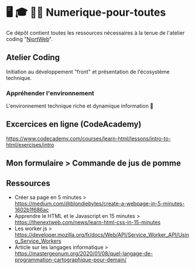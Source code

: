 # 🖥 🎓 👩‍💻 Numerique-pour-toutes
Ce dépôt contient toutes les ressources nécessaires à la tenue de l'atelier coding "[NiortWeb](https://niortweb.fr)".
## Atelier Coding
Initiation au développement "front" et présentation de l'écosystème technique.

### Appréhender l'environnement
L'environnement technique riche et dynamique information 🚀 

## Excercices en ligne (CodeAcademy)
https://www.codecademy.com/courses/learn-html/lessons/intro-to-html/exercises/intro

## Mon formulaire > Commande de jus de pomme



## Ressources
- Créer sa page en 5 minutes > https://medium.com/@blondiebytes/create-a-webpage-in-5-minutes-1602b1f686ac
- Apprendre le HTML et le Javascript en 15 minutes > https://thenextweb.com/news/learn-html-css-in-15-minutes
- Les worker js > https://developer.mozilla.org/fr/docs/Web/API/Service_Worker_API/Using_Service_Workers
- Article sur les langages informatique > https://mastergeonum.org/2020/01/08/quel-langage-de-programmation-cartographique-pour-demain/